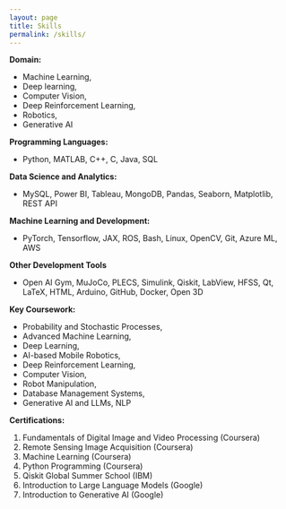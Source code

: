 ```yaml
---
layout: page
title: Skills
permalink: /skills/
---
```


**Domain:** 
- Machine Learning,
- Deep learning,
- Computer Vision,
- Deep Reinforcement Learning,
- Robotics,
- Generative AI

**Programming Languages:** 
- Python, MATLAB, C++, C, Java, SQL

**Data Science and Analytics:** 
- MySQL, Power BI, Tableau, MongoDB, Pandas, Seaborn, Matplotlib, REST API

**Machine Learning and Development:** 
- PyTorch, Tensorflow, JAX, ROS, Bash, Linux, OpenCV, Git, Azure ML, AWS

**Other Development Tools** 
- Open AI Gym, MuJoCo, PLECS, Simulink, Qiskit, LabView, HFSS, Qt, LaTeX, HTML, Arduino, GitHub, Docker, Open 3D

**Key Coursework:** 

- Probability and Stochastic Processes,
- Advanced Machine Learning,
- Deep Learning,
- AI-based Mobile Robotics,
- Deep Reinforcement Learning,
- Computer Vision,
- Robot Manipulation,
- Database Management Systems,
- Generative AI and LLMs, NLP

**Certifications:** 

1. Fundamentals of Digital Image and Video Processing (Coursera)
2. Remote Sensing Image Acquisition (Coursera)
3. Machine Learning (Coursera)
4. Python Programming (Coursera)
5. Qiskit Global Summer School (IBM)
6. Introduction to Large Language Models (Google)
7. Introduction to Generative AI (Google)

